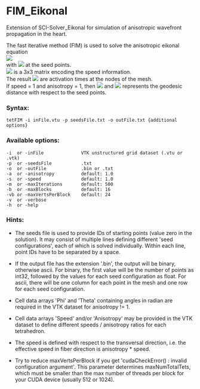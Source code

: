 # FIM_Eikonal
Extension of SCI-Solver_Eikonal for simulation of anisotropic wavefront propagation in the heart.  

The fast iterative method (FIM) is used to solve the anisotropic eikonal equation  
<img src="https://render.githubusercontent.com/render/math?math=\sqrt{(\nabla t)^T \mathbf{M} (\nabla t)} = 1">  
with <img src="https://render.githubusercontent.com/render/math?math=t = 0"> at the seed points.  
<img src="https://render.githubusercontent.com/render/math?math=\mathbf{M}"> is a 3x3 matrix encoding the speed information.  
The result <img src="https://render.githubusercontent.com/render/math?math=t"> are activation times at the nodes of the mesh.  
If speed = 1 and anisotropy = 1, then <img src="https://render.githubusercontent.com/render/math?math=\mathbf{M}=\mathbf{I}"> and <img src="https://render.githubusercontent.com/render/math?math=t"> represents the geodesic distance with respect to the seed points.

### Syntax:
```
tetFIM -i inFile.vtu -p seedsFile.txt -o outFile.txt {additional options}
```

### Available options:
```
-i  or -inFile              VTK unstructured grid dataset (.vtu or .vtk)
-p  or -seedsFile           .txt
-o  or -outFile             .bin or .txt
-a  or -anisotropy          default: 1.0
-s  or -speed               default: 1.0
-m  or -maxIterations       default: 500
-b  or -maxBlocks           default: 16
-vb or -maxVertsPerBlock    default: 24
-v  or -verbose
-h  or -help
```

### Hints:
* The seeds file is used to provide IDs of starting points (value zero in the solution).
  It may consist of multiple lines defining different 'seed configurations', each of which is solved individually.
  Within each line, point IDs have to be separated by a space.

* If the output file has the extension '.bin', the output will be binary, otherwise ascii.
  For binary, the first value will be the number of points as int32, followed by the values for each seed configuration as float.
  For ascii, there will be one column for each point in the mesh and one row for each seed configuration.

* Cell data arrays 'Phi' and 'Theta' containing angles in radian are required in the VTK dataset for anisotropy != 1.

* Cell data arrays 'Speed' and/or 'Anisotropy' may be provided in the VTK dataset to define different speeds / anisotropy ratios for each tetrahedron.

* The speed is defined with respect to the transversal direction, i.e. the effective speed in fiber direction is anisotropy * speed.

* Try to reduce maxVertsPerBlock if you get 'cudaCheckError() : invalid configuration argument'.
  This parameter determines maxNumTotalTets, which must be smaller than the max number of threads per block for your CUDA device (usually 512 or 1024).
